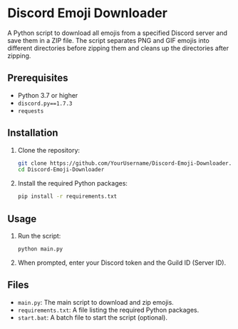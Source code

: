 # Discord Emoji Downloader

A Python script to download all emojis from a specified Discord server and save them in a ZIP file. The script separates PNG and GIF emojis into different directories before zipping them and cleans up the directories after zipping.

## Prerequisites

- Python 3.7 or higher
- `discord.py==1.7.3`
- `requests`

## Installation

1. Clone the repository:
    ```sh
    git clone https://github.com/YourUsername/Discord-Emoji-Downloader.git
    cd Discord-Emoji-Downloader
    ```

2. Install the required Python packages:
    ```sh
    pip install -r requirements.txt
    ```

## Usage

1. Run the script:
    ```sh
    python main.py
    ```

2. When prompted, enter your Discord token and the Guild ID (Server ID).

## Files

- `main.py`: The main script to download and zip emojis.
- `requirements.txt`: A file listing the required Python packages.
- `start.bat`: A batch file to start the script (optional).
